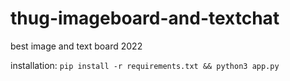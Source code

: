 # thug-imageboard-and-textchat
best image and text board 2022

installation: ```pip install -r requirements.txt && python3 app.py```
